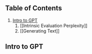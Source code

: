 
## Table of Contents

1. [Intro to GPT](#intro-to-gpt)
	1. [[Intrinsic Evaluation Perplexity]]
	2. [[Generating Text]]

## Intro to GPT

